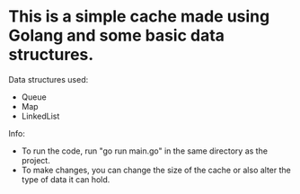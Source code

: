 # This is a simple cache made using Golang and some basic data structures.
Data structures used:
- Queue
- Map
- LinkedList

Info:
- To run the code, run "go run main.go" in the same directory as the project.
- To make changes, you can change the size of the cache or also alter the type of data it can hold.